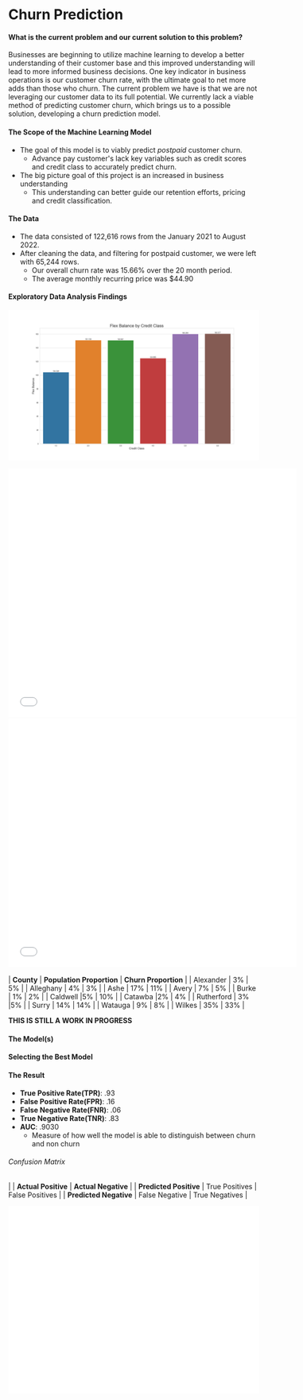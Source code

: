 # Churn Prediction

#### What is the current problem and our current solution to this problem?
Businesses are beginning to utilize machine learning to develop a better understanding of their customer base and 
this improved understanding will lead to more informed business decisions. One key indicator in business operations 
is our customer churn rate, with the ultimate goal to net more adds than those who churn. The current problem we 
have is that we are not leveraging our customer data to its full potential. We currently lack a viable method of 
predicting customer churn, which brings us to a possible solution, developing a churn prediction model. 

#### The Scope of the Machine Learning Model
* The goal of this model is to viably predict *postpaid* customer churn. 
   - Advance pay customer's lack key variables such as credit scores and credit class to accurately predict churn.
* The big picture goal of this project is an increased in business understanding
   - This understanding can better guide our retention efforts, pricing and credit classification.

#### The Data
* The data consisted of 122,616 rows from the January 2021 to August 2022.
* After cleaning the data, and filtering for postpaid customer, we were left with 65,244 rows.
   - Our overall churn rate was 15.66% over the 20 month period.
   - The average monthly recurring price was $44.90


#### Exploratory Data Analysis Findings

![alt text](https://raw.githubusercontent.com/dakotaroark/dakotaroark.github.io/main/flex_by_cred_class.png)

<iframe src="test.html" width="115%" height="500" style="border:1px white;">  </iframe>

<iframe src="test2.html" width="115%" height="500" style="border:1px white;">  </iframe>

| **County** | **Population Proportion** | **Churn Proportion** |
| Alexander | 3% | 5% |
| Alleghany | 4% | 3% |
| Ashe | 17% | 11% |
| Avery | 7% | 5% |
| Burke | 1% | 2% |
| Caldwell |5% | 10% |
| Catawba |2% | 4% |
| Rutherford | 3% |5% |
| Surry | 14% | 14% |
| Watauga | 9% | 8% |
| Wilkes | 35% | 33% |

**THIS IS STILL A WORK IN PROGRESS**
#### The Model(s)


#### Selecting the Best Model


#### The Result
* **True Positive Rate(TPR)**: .93
* **False Positive Rate(FPR)**: .16
* **False Negative Rate(FNR)**: .06
* **True Negative Rate(TNR)**: .83
* **AUC**: .9030
   * Measure of how well the model is able to distinguish between churn and non churn

###### Confusion Matrix


|                        | **Actual Positive** | **Actual Negative** |
| **Predicted Positive** | True Positives | False Positives |
| **Predicted Negative** | False Negative | True Negatives | 

![alt text](https://raw.githubusercontent.com/dakotaroark/dakotaroark.github.io/main/conf_mat.png)




















